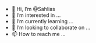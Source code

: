 - 👋 Hi, I’m @Sahlias
- 👀 I’m interested in ...
- 🌱 I’m currently learning ...
- 💞️ I’m looking to collaborate on ...
- 📫 How to reach me ...

<!---
Sahlias/Sahlias is a ✨ special ✨ repository because its `README.md` (this file) appears on your GitHub profile.
You can click the Preview link to take a look at your changes.
--->
